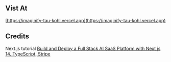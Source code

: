 ## Vist At

[https://imaginify-tau-kohl.vercel.app](https://imaginify-tau-kohl.vercel.app)

## Credits

Next.js tutorial [Build and Deploy a Full Stack AI SaaS Platform with Next js 14, TypeScript, Stripe](https://www.youtube.com/watch?v=Ahwoks_dawU&t=13052s)
